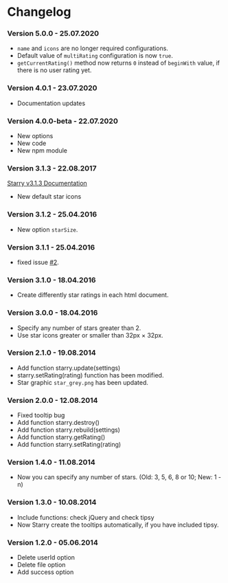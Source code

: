 # Changelog

### Version 5.0.0 - 25.07.2020

- `name` and `icons` are no longer required configurations.
- Default value of `multiRating` configuration is now `true`.
- `getCurrentRating()` method now returns `0` instead of `beginWith` value, if there is no user rating yet.

### Version 4.0.1 - 23.07.2020

- Documentation updates

### Version 4.0.0-beta - 22.07.2020

- New options
- New code
- New npm module

### Version 3.1.3 - 22.08.2017

[Starry v3.1.3 Documentation](https://teddy95.github.io/Starry/v3.1.3)

- New default star icons

### Version 3.1.2 - 25.04.2016

- New option `starSize`.

### Version 3.1.1 - 25.04.2016

- fixed issue [#2](https://github.com/Teddy95/Starry/issues/2).

### Version 3.1.0 - 18.04.2016

- Create differently star ratings in each html document.

### Version 3.0.0 - 18.04.2016

- Specify any number of stars greater than 2.
- Use star icons greater or smaller than 32px × 32px.

### Version 2.1.0 - 19.08.2014

- Add function starry.update(settings)
- starry.setRating(rating) function has been modified.
- Star graphic `star_grey.png` has been updated.

### Version 2.0.0 - 12.08.2014

- Fixed tooltip bug
- Add function starry.destroy()
- Add function starry.rebuild(settings)
- Add function starry.getRating()
- Add function starry.setRating(rating)

### Version 1.4.0 - 11.08.2014

- Now you can specify any number of stars. (Old: 3, 5, 6, 8 or 10; New: 1 - n)

### Version 1.3.0 - 10.08.2014

- Include functions: check jQuery and check tipsy
- Now Starry create the tooltips automatically, if you have included tipsy.

### Version 1.2.0 - 05.06.2014

- Delete userId option
- Delete file option
- Add success option
